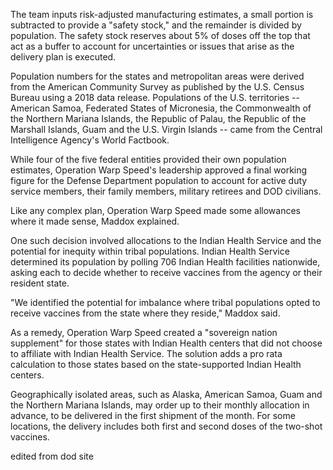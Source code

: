 The team inputs risk-adjusted manufacturing estimates, a
   small portion is subtracted to provide a "safety stock," and the
   remainder is divided by population. The safety stock reserves about 5%
   of doses off the top that act as a buffer to account for uncertainties
   or issues that arise as the delivery plan is executed.

   Population numbers for the states and metropolitan areas were derived
   from the American Community Survey as published by the U.S. Census
   Bureau using a 2018 data release. Populations of the U.S. territories
   -- American Samoa, Federated States of Micronesia, the Commonwealth of
   the Northern Mariana Islands, the Republic of Palau, the Republic of
   the Marshall Islands, Guam and the U.S. Virgin Islands -- came from the
   Central Intelligence Agency's World Factbook.

   While four of the five federal entities provided their own population
   estimates, Operation Warp Speed's leadership approved a final working
   figure for the Defense Department population to account for active duty
   service members, their family members, military retirees and DOD
   civilians.

   Like any complex plan, Operation Warp Speed made some allowances where
   it made sense, Maddox explained.

   One such decision involved allocations to the Indian Health Service and
   the potential for inequity within tribal populations. Indian Health
   Service determined its population by polling 706 Indian Health
   facilities nationwide, asking each to decide whether to receive
   vaccines from the agency or their resident state.

   "We identified the potential for imbalance where tribal populations
   opted to receive vaccines from the state where they reside," Maddox
   said.

   As a remedy, Operation Warp Speed created a "sovereign nation
   supplement" for those states with Indian Health centers that did not
   choose to affiliate with Indian Health Service. The solution adds a pro
   rata calculation to those states based on the state-supported Indian
   Health centers.

   Geographically isolated areas, such as Alaska, American Samoa, Guam and
   the Northern Mariana Islands, may order up to their monthly allocation
   in advance, to be delivered in the first shipment of the month. For
   some locations, the delivery includes both first and second doses of
   the two-shot vaccines.

edited from dod site
